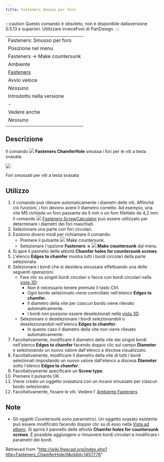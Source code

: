 ```yaml
---
title: Fasteners Smusso per foro
---
```


:::caution
Questo comando è obsoleto, non è disponibile dallaversione 0.5.13 e superiori. Utilizzare inveceForo di PartDesign.
:::

|                                                               |
| ------------------------------------------------------------- |
| Fasteners: Smusso per foro                                    |
| Posizione nel menu                                            |
| Fasteners → Make countersunk                                  |
| Ambiente                                                      |
| [Fasteners](/Fasteners_Workbench/it "Fasteners Workbench/it") |
| Avvio veloce                                                  |
| _Nessuno_                                                     |
| Introdotto nella versione                                     |
| -                                                             |
| Vedere anche                                                  |
| _Nessuno_                                                     |
|                                                               |

## Descrizione

Il comando ![](/images/Fasteners_ChamferHole.svg) **Fasteners ChamferHole** smussa i fori per le viti a testa svasata.

![](/images/Fasteners_ChamferHole_Example.png)

Fori smussati per viti a testa svasata

## Utilizzo

1. Il comando può rilevare automaticamente i diametri delle viti. Affinché ciò funzioni, i fori devono avere il diametro corretto. Ad esempio, una vite M5 richiede un foro passante da 5 mm o un foro filettato da 4,2 mm. Il comando ![](/images/Fasteners_ScrewCalculator.svg) [Fasteners ScrewCalculator](/Fasteners_ScrewCalculator/it "Fasteners ScrewCalculator/it") può essere utilizzato per determinare i diametri dei fori maschiati.
2. Selezionare una parte con fori circolari.
3. Esistono diversi modi per richiamare il comando:
   - Premere il pulsante ![](/images/Fasteners_ChamferHole.svg) Make countersunk.
   - Selezionare l'opzione **Fasteners → ![](/images/Fasteners_ChamferHole.svg) Make countersunk** dal menu.
4. Si apre il pannello delle attività **Chamfer holes for countersunk screws**.
5. L'elenco **Edges to chamfer** mostra tutti i bordi circolari della parte selezionata.
6. Selezionare i bordi che si desidera smussare effettuando una delle seguenti operazioni:
   - Fare clic su singoli bordi circolari o facce con bordi circolari nella [vista 3D](/3D_view/it "3D view/it"):
     - Non è necessario tenere premuto il tasto Ctrl.
     - Ogni bordo selezionato viene controllato nell'elenco **Edges to chamfer**.
     - Il diametro della vite per ciascun bordo viene rilevato automaticamente.
     - I bordi non possono essere deselezionati nella [vista 3D](/index.php?title=Vista_3D/it&action=edit&redlink=1 "Vista 3D/it (page does not exist)").
   - Selezionare o deselezionare i bordi selezionandoli o deselezionandoli nell'elenco **Edges to chamfer**:
     - In questo caso il diametro della vite non viene rilevato automaticamente.
7. Facoltativamente, modificare il diametro della vite dei singoli bordi nell'elenco **Edges to chamfer** facendo doppio clic sul campo **Diameter** e selezionando un nuovo valore dall'elenco a discesa visualizzato.
8. Facoltativamente, modificare il diametro della vite di tutti i bordi selezionati impostando un nuovo valore dall'elenco a discesa **Diameter** sotto l'elenco **Edges to chamfer**.
9. Facoltativamente specificare un **Screw type**.
10. Premere il pulsante OK.
11. Viene creato un oggetto svasatura con un incavo smussato per ciascun bordo selezionato.
12. Facoltativamente, fissare le viti. Vedere l' [Ambiente Fasteners](/Fasteners_Workbench/it#Utilizzo "Fasteners Workbench/it").

## Note

- Gli oggetti Countersunk sono parametrici. Un oggetto svasato esistente può essere modificato facendo doppio clic su di esso nella [Vista ad albero](/Tree_view/it "Tree view/it"). Si aprirà il pannello delle attività **Chamfer holes for countersunk screws**. È possibile aggiungere o rimuovere bordi circolari e modificare i parametri dei bordi.

Retrieved from "<http://wiki.freecad.org/index.php?title=Fasteners_ChamferHole/it&oldid=1457778>"
